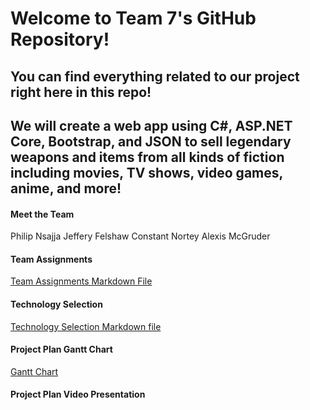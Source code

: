 # Welcome to Team 7's GitHub Repository!

## You can find everything related to our project right here in this repo!

## We will create a web app using C#, ASP.NET Core, Bootstrap, and JSON to sell legendary weapons and items from all kinds of fiction including movies, TV shows, video games, anime, and more!

#### Meet the Team
Philip Nsajja
Jeffery Felshaw 
Constant Nortey
Alexis McGruder

#### Team Assignments
[Team Assignments Markdown File](https://github.com/Chewwi7/Intro-to-Software-Engineering-Project/blob/main/Project%20Planning/Team%20Assignments.md)

#### Technology Selection
[Technology Selection Markdown file](https://github.com/Chewwi7/Intro-to-Software-Engineering-Project/blob/main/Project%20Planning/Technology%20Selection.md)
 
 #### Project Plan Gantt Chart
 [Gantt Chart](https://adkisson-swe-f23.youtrack.cloud/gantt-charts/174-5)

#### Project Plan Video Presentation
